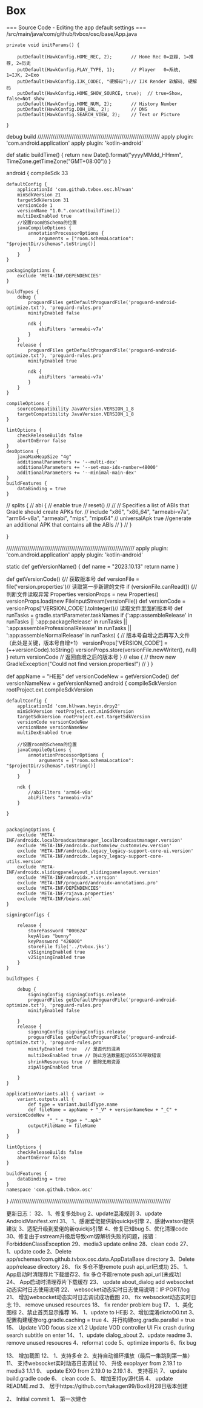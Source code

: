 # Box

=== Source Code - Editing the app default settings ===
/src/main/java/com/github/tvbox/osc/base/App.java

    private void initParams() {

        putDefault(HawkConfig.HOME_REC, 2);       // Home Rec 0=豆瓣, 1=推荐, 2=历史
        putDefault(HawkConfig.PLAY_TYPE, 1);      // Player   0=系统, 1=IJK, 2=Exo
        putDefault(HawkConfig.IJK_CODEC, "硬解码");// IJK Render 软解码, 硬解码
        putDefault(HawkConfig.HOME_SHOW_SOURCE, true);  // true=Show, false=Not show
        putDefault(HawkConfig.HOME_NUM, 2);       // History Number
        putDefault(HawkConfig.DOH_URL, 2);        // DNS
        putDefault(HawkConfig.SEARCH_VIEW, 2);    // Text or Picture

    }

debug build
////////////////////////////////////////////////////////////////
apply plugin: 'com.android.application'
apply plugin: 'kotlin-android'

def static buildTime() {
return new Date().format("yyyyMMdd_HHmm", TimeZone.getTimeZone("GMT+08:00"))
}

android {
compileSdk 33

    defaultConfig {
        applicationId 'com.github.tvbox.osc.hlhwan'
        minSdkVersion 21
        targetSdkVersion 31
        versionCode 1
        versionName "1.0.".concat(buildTime())
        multiDexEnabled true
        //设置room的Schema的位置
        javaCompileOptions {
            annotationProcessorOptions {
                arguments = ["room.schemaLocation": "$projectDir/schemas".toString()]
            }
        }
    }

    packagingOptions {
        exclude 'META-INF/DEPENDENCIES'
    }

    buildTypes {
        debug {
            proguardFiles getDefaultProguardFile('proguard-android-optimize.txt'), 'proguard-rules.pro'
            minifyEnabled false

            ndk {
                abiFilters 'armeabi-v7a'
            }
        }
        release {
            proguardFiles getDefaultProguardFile('proguard-android-optimize.txt'), 'proguard-rules.pro'
            minifyEnabled true

            ndk {
                abiFilters 'armeabi-v7a'
            }
        }
    }

    compileOptions {
        sourceCompatibility JavaVersion.VERSION_1_8
        targetCompatibility JavaVersion.VERSION_1_8
    }

    lintOptions {
        checkReleaseBuilds false
        abortOnError false
    }
    dexOptions {
        javaMaxHeapSize "4g"
        additionalParameters += '--multi-dex'
        additionalParameters += '--set-max-idx-number=48000'
        additionalParameters += '--minimal-main-dex'
    }
    buildFeatures {
        dataBinding = true
    }

// splits {
// abi {
// enable true
// reset()
//
// // Specifies a list of ABIs that Gradle should create APKs for.
// include "x86", "x86_64", "armeabi-v7a", "arm64-v8a", "armeabi", "mips", "mips64"
// universalApk true //generate an additional APK that contains all the ABIs
// }
// }

}

///////////////////////////////////////////////////////////////////
apply plugin: 'com.android.application'
apply plugin: 'kotlin-android'

static def getVersionName() {
def name = "2023.10.13"
return name
}

def getVersionCode() {// 获取版本号
def versionFile = file('version.properties')// 读取第一步新建的文件
if (versionFile.canRead()) {// 判断文件读取异常
Properties versionProps = new Properties()
versionProps.load(new FileInputStream(versionFile))
def versionCode = versionProps['VERSION_CODE'].toInteger()// 读取文件里面的版本号
def runTasks = gradle.startParameter.taskNames
if (':app:assembleRelease' in runTasks || ':app:packageRelease' in runTasks
|| ':app:assembleProfessionalRelease' in runTasks
|| ':app:assembleNormalRelease' in runTasks) {
// 版本号自增之后再写入文件（此处是关键，版本号自增+1）
versionProps['VERSION_CODE'] = (++versionCode).toString()
versionProps.store(versionFile.newWriter(), null)
}
return versionCode // 返回自增之后的版本号
}
// else {
// throw new GradleException("Could not find version.properties!")
// }
}

def appName = "HE影"
def versionCodeNew = getVersionCode()
def versionNameNew = getVersionName()
android {
compileSdkVersion rootProject.ext.compileSdkVersion

    defaultConfig {
        applicationId 'com.hlhwan.heyin.drpy2'
        minSdkVersion rootProject.ext.minSdkVersion
        targetSdkVersion rootProject.ext.targetSdkVersion
        versionCode versionCodeNew
        versionName versionNameNew
        multiDexEnabled true

        //设置room的Schema的位置
        javaCompileOptions {
            annotationProcessorOptions {
                arguments = ["room.schemaLocation": "$projectDir/schemas".toString()]
            }
        }

        ndk {
            //abiFilters 'arm64-v8a'
            abiFilters "armeabi-v7a"
        }

    }


    packagingOptions {
        exclude 'META-INF/androidx.localbroadcastmanager_localbroadcastmanager.version'
        exclude 'META-INF/androidx.customview_customview.version'
        exclude 'META-INF/androidx.legacy_legacy-support-core-ui.version'
        exclude 'META-INF/androidx.legacy_legacy-support-core-utils.version'
        exclude 'META-INF/androidx.slidingpanelayout_slidingpanelayout.version'
        exclude 'META-INF/androidx.*.version'
        exclude 'META-INF/proguard/androidx-annotations.pro'
        exclude 'META-INF/DEPENDENCIES'
        exclude 'META-INF/rxjava.properties'
        exclude 'META-INF/beans.xml'
    }

    signingConfigs {

        release {
            storePassword "000624"
            keyAlias "bunny"
            keyPassword "426000"
            storeFile file('../tvbox.jks')
            v1SigningEnabled true
            v2SigningEnabled true
        }
    }

    buildTypes {

        debug {
            signingConfig signingConfigs.release
            proguardFiles getDefaultProguardFile('proguard-android-optimize.txt'), 'proguard-rules.pro'
            minifyEnabled false

        }
        release {
            signingConfig signingConfigs.release
            proguardFiles getDefaultProguardFile('proguard-android-optimize.txt'), 'proguard-rules.pro'
            minifyEnabled true   // 是否代码混淆
            multiDexEnabled true // 防止方法数量超过65536导致错误
            shrinkResources true // 删除无用资源
            zipAlignEnabled true

        }
    }

    applicationVariants.all { variant ->
        variant.outputs.all {
            def type = variant.buildType.name
            def fileName = appName + "_V" + versionNameNew + "_C" + versionCodeNew +
                    "_" + type + ".apk"
            outputFileName = fileName
        }
    }

    lintOptions {
        checkReleaseBuilds false
        abortOnError false
    }

    buildFeatures {
        dataBinding = true
    }
    namespace 'com.github.tvbox.osc'

}
////////////////////////////////////////////////////////////////////////////////////

更新日志：
32、
1、修复多处bug
2、update混淆规则
3、update AndroidManifest.xml
31、
1、感谢爱佬提供新quickjs引擎
2、感谢watson提供建议
3、适配升级到爱佬的新quickjs引擎
4、修复已知bug
5、优化清理code
30、修复由于xstream升级后导致xml源解析失败的问题，报错：ForbiddenClassException
29、media3 update online
28、clean code
27、
1、update code
2、Delete app/schemas/com.github.tvbox.osc.data.AppDataBase directory
3、Delete app/release directory
26、
fix 多仓不能remote push api_url已成功
25、
1、App启动时清理荐片下载缓存2、fix 多仓不能remote push api_url(未成功）
24、
App启动时清理荐片下载缓存
23、
update about_dialog add websocket动态实时日志使用说明
22、
websocket动态实时日志使用说明：IP:PORT/log
21、
增加websocket动态实时日志调试成功截图
20、
fix websocket动态实时日志
19、
remove unused resources
18、
fix render problem bug
17、
1、美化图标
2、禁止首页显示推荐
16、
1、update to HE影
2、增加混淆dictoO0.txt
3、配置构建缓存org.gradle.caching = true
4、并行构建org.gradle.parallel = true
15、
Update VOD focus size x1.2
Update VOD controller UI
Fix crash during search subtitle on enter
14、
1、update dialog_about
2、update readme
3、remove unused resoucres
4、reformat code
5、optimize imports
6、fix bug

13、
增加截图
12、
1、支持多仓
2、支持自动循环播放（最后一集跳到第一集）
11、
支持websocket实时动态日志调试
10、
升级 exoplayer from 2.19.1 to media3 1.1.1
9、
update EXO from 2.19.0 to 2.19.1
8、
支持荐片
7、
update build.gradle code
6、
clean code
5、
增加支持py源代码
4、
update README.md
3、
居于https://github.com/takagen99/Box8月28日版本创建

2、
Initial commit
1、
第一次建仓
